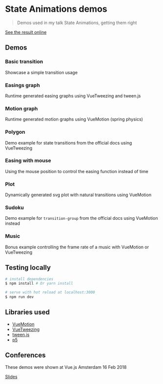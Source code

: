 # State Animations demos

> Demos used in my talk State Animations, getting them right

[See the result online](https://state-animations-amsterdam.surge.sh)

## Demos

### Basic transition

Showcase a simple transition usage

### Easings graph

Runtime generated easing graphs using VueTweezing and tween.js

### Motion graph

Runtime generated motion graphs using VueMotion (spring physics)

### Polygon

Demo example for state transitions from the official docs using VueTweezing

### Easing with mouse

Using the mouse position to control the easing function instead of time

### Plot

Dynamically generated svg plot with natural transitions using VueMotion

### Sudoku

Demo example for `transition-group` from the official docs using VueMotion instead

### Music

Bonus example controlling the frame rate of a music with VueMotion or VueTweezing

## Testing locally

``` bash
# install dependencies
$ npm install # Or yarn install

# serve with hot reload at localhost:3000
$ npm run dev
```

## Libraries used

- [VueMotion](https://github.com/posva/vue-motion)
- [VueTweezing](https://github.com/posva/vue-tweezing)
- [tween.js](https://github.com/tweenjs/tween.js)
- [p5](https://github.com/processing/p5.js)

## Conferences

These demos were shown at Vue.js Amsterdam 16 Feb 2018

[Slides](slides.com/posva/state-animations)
